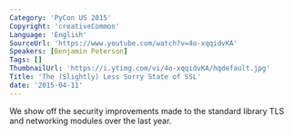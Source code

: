 ```yaml
---
Category: 'PyCon US 2015'
Copyright: 'creativeCommon'
Language: 'English'
SourceUrl: 'https://www.youtube.com/watch?v=4o-xqqidvKA'
Speakers: [Benjamin Peterson]
Tags: []
ThumbnailUrl: 'https://i.ytimg.com/vi/4o-xqqidvKA/hqdefault.jpg'
Title: 'The (Slightly) Less Sorry State of SSL'
date: '2015-04-11'
---
```

We show off the security improvements made to the standard library TLS
and networking modules over the last year.
